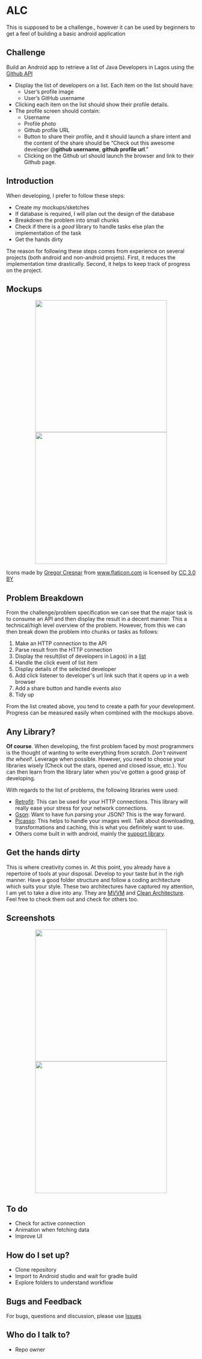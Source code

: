 # ALC #

This is supposed to be a challenge., however it can be used by beginners to get a feel of building a basic android application

## Challenge

Build an Android app to retrieve a list of Java Developers in Lagos using the [Github API](https://developer.github.com/v3/search/#search-users)
* Display the list of developers on a list. Each item on the list should have:
	* User’s profile image
	* User’s GitHub username
* Clicking each item on the list should show their profile details.
* The profile screen should contain:
	* Username
	* Profile photo
	* Github profile URL
	* Button to share their profile, and it should launch a share intent and the content of the share should be “Check out this awesome developer @**github username**, **github profile url**.”
	* Clicking on the Github url should launch the browser and link to their Github page.


## Introduction

When developing, I prefer to follow these steps:
* Create my mockups/sketches
* If database is required, I will plan out the design of the database
* Breakdown the problem into small chunks
* Check if there is a *good* library to handle tasks else plan the implementation of the task
* Get the hands dirty

The reason for following these steps comes from experience on several projects (both android and non-android projets). First, it reduces the implementation time drastically. Second, it helps to keep track of progress on the project.


## Mockups
<p align="center">
  <img src="https://github.com/OdujokoD/ALC/blob/master/mockups/interface_1.jpg" width="350"/>
  <img src="https://github.com/OdujokoD/ALC/blob/master/mockups/interface_2.jpg" width="350"/>
  
<div>Icons made by <a href="http://www.flaticon.com/authors/gregor-cresnar" title="Gregor Cresnar">Gregor Cresnar</a> from <a href="http://www.flaticon.com" title="Flaticon">www.flaticon.com</a> is licensed by <a href="http://creativecommons.org/licenses/by/3.0/" title="Creative Commons BY 3.0" target="_blank">CC 3.0 BY</a></div>
</p>

## Problem Breakdown
From the challenge/problem specification we can see that the major task is to consume an API and then display the result in a decent manner. This a technical/high level overview of the problem. However, from this we can then break down the problem into chunks or tasks as follows:

1. Make an HTTP connection to the API
2. Parse result from the HTTP connection
3. Display the result(list of developers in Lagos) in a [list](https://developer.android.com/training/material/lists-cards.html)
4. Handle the click event of list item
5. Display details of the selected developer
6. Add click listener to developer's url link such that it opens up in a web browser
7. Add a share button and handle events also
8. Tidy up

From the list created above, you tend to create a path for your development. Progress can be measured easily when combined with the mockups above.

## Any Library?
**Of course**. When developing, the first problem faced by most programmers is the thought of wanting to write everything from scratch. *Don't reinvent the wheel!*. Leverage when possible. However, you need to choose your libraries wisely (Check out the stars, opened and closed issue, etc.). You can then learn from the library later when you've gotten a good grasp of developing.

With regards to the list of problems, the following libraries were used:
* [Retrofit](http://square.github.io/retrofit/): This can be used for your HTTP connections. This library will really ease your stress for your network connections.
* [Gson](https://github.com/google/gson): Want to have fun parsing your JSON? This is the way forward.
* [Picasso](http://square.github.io/picasso/): This helps to handle your images well. Talk about downloading, transformations and caching, this is what you definitely want to use.
* Others come built in with android, mainly the [support library](https://developer.android.com/topic/libraries/support-library/features.html).

## Get the hands dirty
This is where creativity comes in. At this point, you already have a repertoire of tools at your disposal. Develop to your taste but in the righ manner. Have a good folder structure and follow a coding architecture which suits your style. These two architectures have captured my attention, I am yet to take a dive into any. They are [MVVM](https://upday.github.io/blog/model-view-viewmodel/) and [Clean Architecture](https://medium.com/@dmilicic/a-detailed-guide-on-developing-android-apps-using-the-clean-architecture-pattern-d38d71e94029#.7m0sa8w3y). Feel free to check them out and check for others too.

## Screenshots
<p align="center">
  <img src="https://github.com/OdujokoD/ALC/blob/master/mockups/screenshot_1.png" width="350"/>
  <img src="https://github.com/OdujokoD/ALC/blob/master/mockups/screenshot_2.png" width="350"/>
  
## To do
* Check for active connection
* Animation when fetching data
* Improve UI


## How do I set up?

* Clone repository
* Import to Android studio and wait for gradle build
* Explore folders to understand workflow


## Bugs and Feedback
For bugs, questions and discussion, please use [Issues](https://github.com/OdujokoD/ALC/issues)

## Who do I talk to?

* Repo owner
